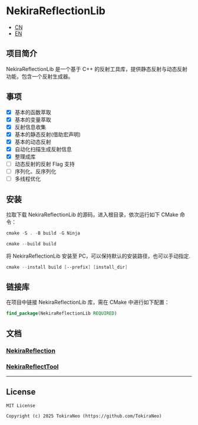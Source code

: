 # NekiraReflectionLib

- [CN](Documents/README/README.CN.MD)
- [EN](Documents/README/README.EN.MD)

## 项目简介

NekiraReflectionLib 是一个基于 C++ 的反射工具库，提供静态反射与动态反射功能，包含一个反射生成器。

## 事项

- [x] 基本的函数萃取
- [x] 基本的变量萃取
- [x] 反射信息收集
- [x] 基本的静态反射(借助宏声明)
- [x] 基本的动态反射
- [x] 自动化扫描生成反射信息
- [x] 整理成库
- [ ] 动态反射的反射 Flag 支持
- [ ] 序列化、反序列化
- [ ] 多线程优化

## 安装

拉取下载 NekiraReflectionLib 的源码，进入根目录，依次运行如下 CMake 命令：

```powershell
cmake -S . -B build -G Ninja
```

```powershell
cmake --build build
```

将 NekiraReflectionLib 安装至 PC，可以保持默认的安装路径，也可以手动指定.

```powershell
cmake --install build [--prefix] [install_dir]
```

## 链接库

在项目中链接 NekiraReflectionLib 库，需在 CMake 中进行如下配置：

```cmake
find_package(NekiraReflectionLib REQUIRED)
```

## 文档

### [NekiraReflection](Documents/NekiraReflection/NekiraReflection.CN.MD)

### [NekiraReflectTool](Documents/NekiraReflectTool/NekiraReflectTool.CN.MD)

---

## License

```
MIT License

Copyright (c) 2025 TokiraNeo (https://github.com/TokiraNeo)
```
